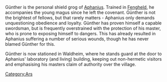 Günther is the personal shield grog of [Aphanius](Aphanius "wikilink").
Trained in [Fengheld](Fengheld "wikilink"), he accompanies the young
magus since he left the covenant. Günther is not the brightest of
fellows, but that rarely matters - Aphanius only demands unquestioning
obedience and loyalty. Günther has proven himself a capable swordsman,
but is frequently overstrained with the protection of his master, who is
prone to exposing himself to dangers. This has already resulted in
Aphanius suffering a number of serious wounds, though he has never
blamed Günther for this.

Günther is now stationed in Waldheim, where he stands guard at the door
to Aphanius' laboratory (and living) building, keeping out non-hermetic
visitors and emphasising his masters claim of authority over the
village.

[Category:Ars](Category:Ars "wikilink")